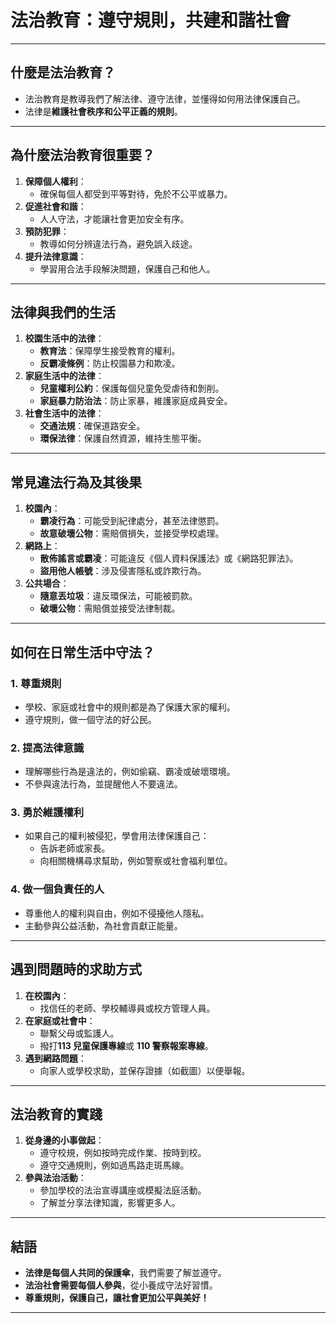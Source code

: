 # **法治教育：遵守規則，共建和諧社會**

---

## **什麼是法治教育？**
- 法治教育是教導我們了解法律、遵守法律，並懂得如何用法律保護自己。
- 法律是**維護社會秩序和公平正義的規則**。

---

## **為什麼法治教育很重要？**
1. **保障個人權利**：
   - 確保每個人都受到平等對待，免於不公平或暴力。
2. **促進社會和諧**：
   - 人人守法，才能讓社會更加安全有序。
3. **預防犯罪**：
   - 教導如何分辨違法行為，避免誤入歧途。
4. **提升法律意識**：
   - 學習用合法手段解決問題，保護自己和他人。

---

## **法律與我們的生活**
1. **校園生活中的法律**：
   - **教育法**：保障學生接受教育的權利。
   - **反霸凌條例**：防止校園暴力和欺凌。
2. **家庭生活中的法律**：
   - **兒童權利公約**：保護每個兒童免受虐待和剝削。
   - **家庭暴力防治法**：防止家暴，維護家庭成員安全。
3. **社會生活中的法律**：
   - **交通法規**：確保道路安全。
   - **環保法律**：保護自然資源，維持生態平衡。

---

## **常見違法行為及其後果**
1. **校園內**：
   - **霸凌行為**：可能受到紀律處分，甚至法律懲罰。
   - **故意破壞公物**：需賠償損失，並接受學校處理。
2. **網路上**：
   - **散佈謠言或霸凌**：可能違反《個人資料保護法》或《網路犯罪法》。
   - **盜用他人帳號**：涉及侵害隱私或詐欺行為。
3. **公共場合**：
   - **隨意丟垃圾**：違反環保法，可能被罰款。
   - **破壞公物**：需賠償並接受法律制裁。

---

## **如何在日常生活中守法？**
### **1. 尊重規則**
- 學校、家庭或社會中的規則都是為了保護大家的權利。
- 遵守規則，做一個守法的好公民。

### **2. 提高法律意識**
- 理解哪些行為是違法的，例如偷竊、霸凌或破壞環境。
- 不參與違法行為，並提醒他人不要違法。

### **3. 勇於維護權利**
- 如果自己的權利被侵犯，學會用法律保護自己：
  - 告訴老師或家長。
  - 向相關機構尋求幫助，例如警察或社會福利單位。

### **4. 做一個負責任的人**
- 尊重他人的權利與自由，例如不侵擾他人隱私。
- 主動參與公益活動，為社會貢獻正能量。

---

## **遇到問題時的求助方式**
1. **在校園內**：
   - 找信任的老師、學校輔導員或校方管理人員。
2. **在家庭或社會中**：
   - 聯繫父母或監護人。
   - 撥打**113 兒童保護專線**或 **110 警察報案專線**。
3. **遇到網路問題**：
   - 向家人或學校求助，並保存證據（如截圖）以便舉報。

---

## **法治教育的實踐**
1. **從身邊的小事做起**：
   - 遵守校規，例如按時完成作業、按時到校。
   - 遵守交通規則，例如過馬路走斑馬線。
2. **參與法治活動**：
   - 參加學校的法治宣導講座或模擬法庭活動。
   - 了解並分享法律知識，影響更多人。


---

## **結語**
- **法律是每個人共同的保護傘**，我們需要了解並遵守。
- **法治社會需要每個人參與**，從小養成守法好習慣。
- **尊重規則，保護自己，讓社會更加公平與美好！**

---

